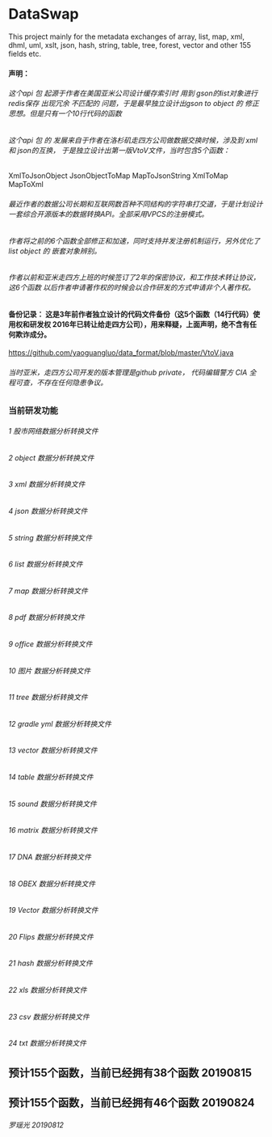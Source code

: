 # DataSwap
This project mainly for the metadata exchanges of array, list, map, xml, dhml, uml, xslt, json, hash, string, table, tree, forest, vector and other 155 fields etc.
#### 声明：
###### 这个api 包 起源于作者在美国亚米公司设计缓存索引时 用到 gson的list对象进行 redis保存 出现冗余 不匹配的 问题，于是最早独立设计出gson to object  的 修正思想。但是只有一个10行代码的函数
###### 这个api 包 的 发展来自于作者在洛杉矶走四方公司做数据交换时候，涉及到 xml 和 json的互换， 于是独立设计出第一版VtoV文件，当时包含5个函数：
XmlToJsonObject
JsonObjectToMap
MapToJsonString
XmlToMap
MapToXml
###### 最近作者的数据公司长期和互联网数百种不同结构的字符串打交道，于是计划设计一套综合开源版本的数据转换API。全部采用VPCS的注册模式。
###### 作者将之前的6个函数全部修正和加速，同时支持并发注册机制运行，另外优化了 list object 的 嵌套对象辨别。 
###### 作者以前和亚米走四方上班的时候签订了2年的保密协议，和工作技术转让协议，这6个函数 以后作者申请著作权的时候会以合作研发的方式申请非个人著作权。

#### 备份记录： 这是3年前作者独立设计的代码文件备份（这5个函数（14行代码）使用权和研发权 2016年已转让给走四方公司），用来释疑，上面声明，绝不含有任何欺诈成分。
https://github.com/yaoguangluo/data_format/blob/master/VtoV.java

###### 当时亚米，走四方公司开发的版本管理是github private， 代码编辑警方 CIA 全程可查，不存在任何隐患争议。


### 当前研发功能
###### 1 股市网络数据分析转换文件
###### 2 object 数据分析转换文件
###### 3 xml 数据分析转换文件
###### 4 json 数据分析转换文件
###### 5 string 数据分析转换文件
###### 6 list 数据分析转换文件
###### 7 map 数据分析转换文件
###### 8 pdf 数据分析转换文件
###### 9 office 数据分析转换文件
###### 10 图片 数据分析转换文件
###### 11 tree 数据分析转换文件
###### 12 gradle yml 数据分析转换文件
###### 13 vector 数据分析转换文件
###### 14 table 数据分析转换文件
###### 15 sound 数据分析转换文件
###### 16 matrix 数据分析转换文件
###### 17 DNA 数据分析转换文件
###### 18 OBEX 数据分析转换文件
###### 19 Vector 数据分析转换文件
###### 20 Flips 数据分析转换文件
###### 21 hash 数据分析转换文件
###### 22 xls 数据分析转换文件
###### 23 csv 数据分析转换文件
###### 24 txt 数据分析转换文件

## 预计155个函数，当前已经拥有38个函数 20190815
## 预计155个函数，当前已经拥有46个函数 20190824
###### 罗瑶光 20190812
